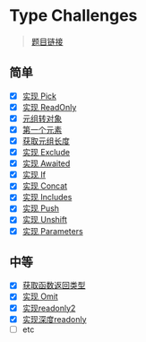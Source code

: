 # Type Challenges

> [题目链接](https://github.com/type-challenges/type-challenges/blob/main/README.zh-CN.md#%E9%A2%98%E5%BA%93) 


## 简单

- [x] [实现 Pick](pick.ts)
- [x] [实现 ReadOnly](readonly.ts)
- [x] [元组转对象](tupleToObject.ts)
- [x] [第一个元素](first.ts)
- [x] [获取元组长度](length.ts)
- [x] [实现 Exclude](exclude.ts)
- [x] [实现 Awaited](awaited.ts)
- [x] [实现 If](if.ts)
- [x] [实现 Concat](concat.ts)
- [x] [实现 Includes](includes.ts)
- [x] [实现 Push](push.ts)
- [x] [实现 Unshift](unshift.ts)
- [x] [实现 Parameters](parameters.ts)

## 中等

- [x] [获取函数返回类型](returnType.ts)
- [x] [实现 Omit](omit.ts)
- [x] [实现readonly2](readonly2.ts)
- [x] [实现深度readonly](readonly-deep.ts)
- [ ] etc
